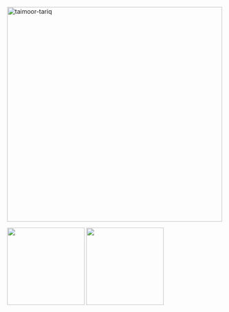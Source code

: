 <p float="left">
  <img src="https://metrics.lecoq.io/lolpowerluke" alt="taimoor-tariq" width="500px" border-style="solid !important" border-width="1px" border-color="0000FF" background-color="black" />
  <div>
    <img src="https://github-readme-stats.vercel.app/api?username=lolpowerluke&show_icons=true&count_private=true&title_color=4f8cc9&text_color=9f9f9f&icon_color=4f8cc9&bg_color=000000&border_color=0000FF" height="180">
    <img src="https://github-readme-stats.vercel.app/api/top-langs/?username=lolpowerluke&layout=compact&title_color=4f8cc9&text_color=9f9f9f&icon_color=4f8cc9&bg_color=000000&border_color=0000FF" height="180">
  </div>
</p>
